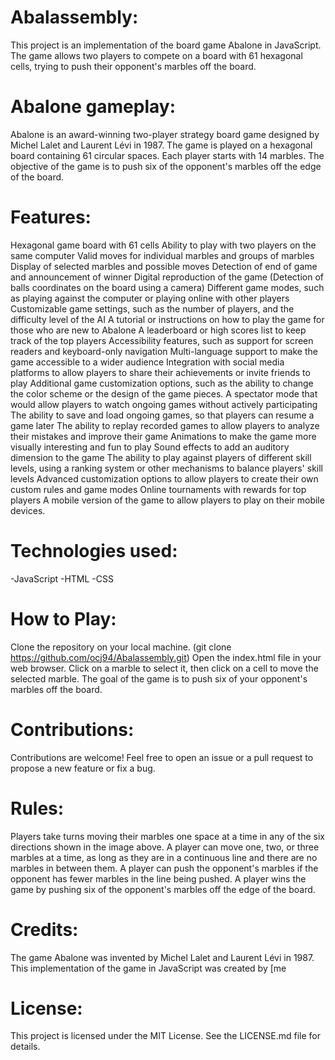# Abalassembly:
This project is an implementation of the board game Abalone in JavaScript. The game allows two players to compete on a board with 61 hexagonal cells, trying to push their opponent's marbles off the board.


# Abalone gameplay:
Abalone is an award-winning two-player strategy board game designed by Michel Lalet and Laurent Lévi in 1987. The game is played on a hexagonal board containing 61 circular spaces. Each player starts with 14 marbles. The objective of the game is to push six of the opponent's marbles off the edge of the board.

# Features:
Hexagonal game board with 61 cells
Ability to play with two players on the same computer
Valid moves for individual marbles and groups of marbles
Display of selected marbles and possible moves
Detection of end of game and announcement of winner
Digital reproduction of the game (Detection of balls coordinates on the board using a camera)
Different game modes, such as playing against the computer or playing online with other players
Customizable game settings, such as the number of players, and the difficulty level of the AI
A tutorial or instructions on how to play the game for those who are new to Abalone
A leaderboard or high scores list to keep track of the top players
Accessibility features, such as support for screen readers and keyboard-only navigation
Multi-language support to make the game accessible to a wider audience
Integration with social media platforms to allow players to share their achievements or invite friends to play
Additional game customization options, such as the ability to change the color scheme or the design of the game pieces.
A spectator mode that would allow players to watch ongoing games without actively participating
The ability to save and load ongoing games, so that players can resume a game later
The ability to replay recorded games to allow players to analyze their mistakes and improve their game
Animations to make the game more visually interesting and fun to play
Sound effects to add an auditory dimension to the game
The ability to play against players of different skill levels, using a ranking system or other mechanisms to balance players' skill levels
Advanced customization options to allow players to create their own custom rules and game modes
Online tournaments with rewards for top players
A mobile version of the game to allow players to play on their mobile devices.


# Technologies used:
-JavaScript
-HTML
-CSS

# How to Play:
Clone the repository on your local machine. (git clone https://github.com/ocj94/Abalassembly.git)
Open the index.html file in your web browser.
Click on a marble to select it, then click on a cell to move the selected marble.
The goal of the game is to push six of your opponent's marbles off the board.

# Contributions:
Contributions are welcome! Feel free to open an issue or a pull request to propose a new feature or fix a bug.


# Rules:
Players take turns moving their marbles one space at a time in any of the six directions shown in the image above.
A player can move one, two, or three marbles at a time, as long as they are in a continuous line and there are no marbles in between them.
A player can push the opponent's marbles if the opponent has fewer marbles in the line being pushed.
A player wins the game by pushing six of the opponent's marbles off the edge of the board.

# Credits:
The game Abalone was invented by Michel Lalet and Laurent Lévi in 1987. This implementation of the game in JavaScript was created by [me

# License:
This project is licensed under the MIT License. See the LICENSE.md file for details.
